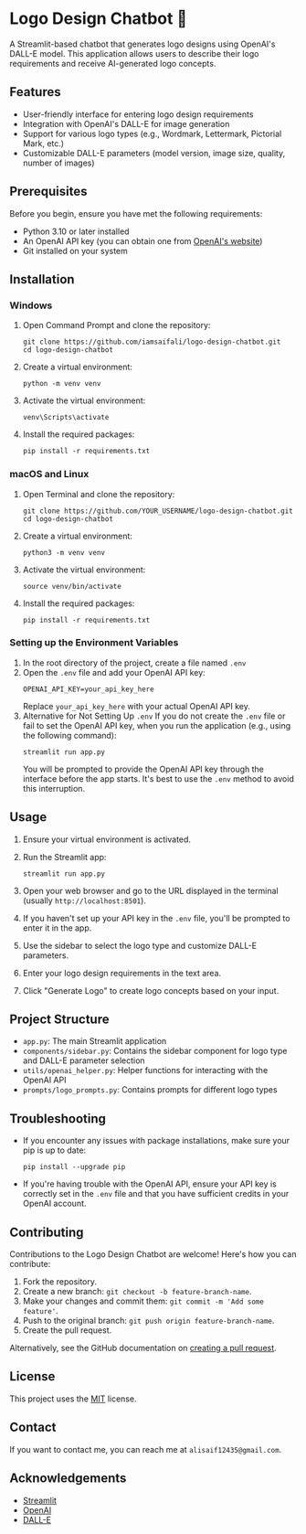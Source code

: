# Logo Design Chatbot 🎨

A Streamlit-based chatbot that generates logo designs using OpenAI's DALL-E model. This application allows users to describe their logo requirements and receive AI-generated logo concepts.

## Features

- User-friendly interface for entering logo design requirements
- Integration with OpenAI's DALL-E for image generation
- Support for various logo types (e.g., Wordmark, Lettermark, Pictorial Mark, etc.)
- Customizable DALL-E parameters (model version, image size, quality, number of images)

## Prerequisites

Before you begin, ensure you have met the following requirements:

- Python 3.10 or later installed
- An OpenAI API key (you can obtain one from [OpenAI's website](https://openai.com/))
- Git installed on your system

## Installation

### Windows

1. Open Command Prompt and clone the repository:
   ```
   git clone https://github.com/iamsaifali/logo-design-chatbot.git
   cd logo-design-chatbot
   ```
2. Create a virtual environment:
   ```
   python -m venv venv
   ```
3. Activate the virtual environment:
   ```
   venv\Scripts\activate
   ```
4. Install the required packages:
   ```
   pip install -r requirements.txt
   ```

### macOS and Linux

1. Open Terminal and clone the repository:
   ```
   git clone https://github.com/YOUR_USERNAME/logo-design-chatbot.git
   cd logo-design-chatbot
   ```
2. Create a virtual environment:
   ```
   python3 -m venv venv
   ```
3. Activate the virtual environment:
   ```
   source venv/bin/activate
   ```
4. Install the required packages:
   ```
   pip install -r requirements.txt
   ```

### Setting up the Environment Variables

1. In the root directory of the project, create a file named `.env`
2. Open the `.env` file and add your OpenAI API key:
   ```
   OPENAI_API_KEY=your_api_key_here
   ```
   Replace `your_api_key_here` with your actual OpenAI API key.
3. Alternative for Not Setting Up `.env`
   If you do not create the `.env` file or fail to set the OpenAI API key, when you run the application (e.g., using the following command):
   ```
   streamlit run app.py
   ```
   You will be prompted to provide the OpenAI API key through the interface before the app starts. It's best to use the `.env` method to avoid this interruption.

## Usage

1. Ensure your virtual environment is activated.

2. Run the Streamlit app:
   ```
   streamlit run app.py
   ```

3. Open your web browser and go to the URL displayed in the terminal (usually `http://localhost:8501`).

4. If you haven't set up your API key in the `.env` file, you'll be prompted to enter it in the app.

5. Use the sidebar to select the logo type and customize DALL-E parameters.

6. Enter your logo design requirements in the text area.

7. Click "Generate Logo" to create logo concepts based on your input.

## Project Structure

- `app.py`: The main Streamlit application
- `components/sidebar.py`: Contains the sidebar component for logo type and DALL-E parameter selection
- `utils/openai_helper.py`: Helper functions for interacting with the OpenAI API
- `prompts/logo_prompts.py`: Contains prompts for different logo types

## Troubleshooting

- If you encounter any issues with package installations, make sure your pip is up to date:
  ```
  pip install --upgrade pip
  ```

- If you're having trouble with the OpenAI API, ensure your API key is correctly set in the `.env` file and that you have sufficient credits in your OpenAI account.

## Contributing

Contributions to the Logo Design Chatbot are welcome! Here's how you can contribute:

1. Fork the repository.
2. Create a new branch: `git checkout -b feature-branch-name`.
3. Make your changes and commit them: `git commit -m 'Add some feature'`.
4. Push to the original branch: `git push origin feature-branch-name`.
5. Create the pull request.

Alternatively, see the GitHub documentation on [creating a pull request](https://help.github.com/articles/creating-a-pull-request/).

## License

This project uses the [MIT](https://choosealicense.com/licenses/mit/) license.

## Contact

If you want to contact me, you can reach me at `alisaif12435@gmail.com`.

## Acknowledgements

- [Streamlit](https://streamlit.io/)
- [OpenAI](https://openai.com/)
- [DALL-E](https://openai.com/dall-e-3/)